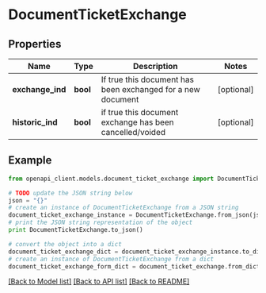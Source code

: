 # DocumentTicketExchange


## Properties
Name | Type | Description | Notes
------------ | ------------- | ------------- | -------------
**exchange_ind** | **bool** | If true this document has been exchanged for a new document | [optional] 
**historic_ind** | **bool** | if true this document exchange has been cancelled/voided | [optional] 

## Example

```python
from openapi_client.models.document_ticket_exchange import DocumentTicketExchange

# TODO update the JSON string below
json = "{}"
# create an instance of DocumentTicketExchange from a JSON string
document_ticket_exchange_instance = DocumentTicketExchange.from_json(json)
# print the JSON string representation of the object
print DocumentTicketExchange.to_json()

# convert the object into a dict
document_ticket_exchange_dict = document_ticket_exchange_instance.to_dict()
# create an instance of DocumentTicketExchange from a dict
document_ticket_exchange_form_dict = document_ticket_exchange.from_dict(document_ticket_exchange_dict)
```
[[Back to Model list]](../README.md#documentation-for-models) [[Back to API list]](../README.md#documentation-for-api-endpoints) [[Back to README]](../README.md)



